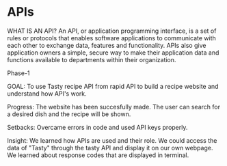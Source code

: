 # APIs
WHAT IS AN API?
An API, or application programming interface, is a set of rules or protocols that enables software applications to communicate with each other to exchange data, features and functionality. APIs also give application owners a simple, secure way to make their application data and functions available to departments within their organization.

Phase-1

GOAL: To use Tasty recipe API from rapid API to build a recipe website and understand how API's work.

Progress: The website has been succesfully made. The user can search for a desired dish and the recipe will be shown.

Setbacks: Overcame errors in code and used API keys properly.

Insight: We learned how APIs are used and their role. We could access the data of "Tasty" through the tasty API and display it on our own webpage. We learned about response codes that are displayed in terminal.
